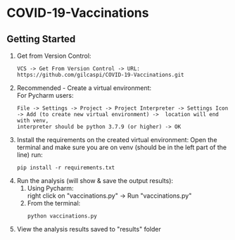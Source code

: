 # COVID-19-Vaccinations

## Getting Started 
1. Get from Version Control: 
    ```
    VCS -> Get From Version Control -> URL: https://github.com/gilcaspi/COVID-19-Vaccinations.git
    ```
2. Recommended - Create a virtual environment: <br>
    For Pycharm users: 
    ```
    File -> Settings -> Project -> Project Interpreter -> Settings Icon
    -> Add (to create new virtual environment) ->  location will end with venv,
    interpreter should be python 3.7.9 (or higher) -> OK
    ```
3. Install the requirements on the created virtual environment: 
    Open the terminal and make sure you are on venv (should be in the left part of the line)
    run: 
    ```
    pip install -r requirements.txt 
    ```
4.  Run the analysis (will show & save the output results): <br>
    1. Using Pycharm: <br> 
        right click on "vaccinations.py" -> Run "vaccinations.py"
    2. From the terminal: 
        ```
        python vaccinations.py  
        ```
5. View the analysis results saved to "results" folder 
